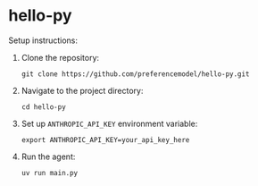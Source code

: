 hello-py
===

Setup instructions:

1. Clone the repository:
   ```
   git clone https://github.com/preferencemodel/hello-py.git
   ```

2. Navigate to the project directory:
   ```
   cd hello-py
   ```

3. Set up `ANTHROPIC_API_KEY` environment variable:
   ```
   export ANTHROPIC_API_KEY=your_api_key_here
   ```

4. Run the agent:
   ```
   uv run main.py
   ```
